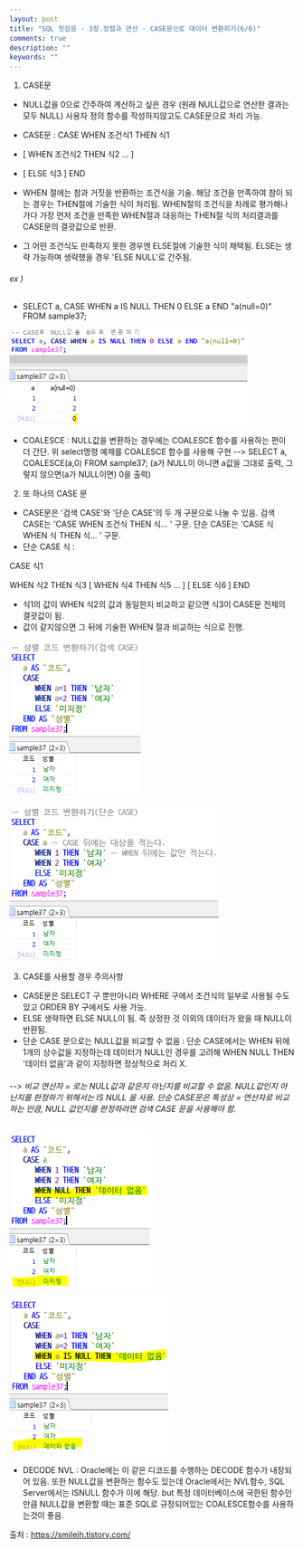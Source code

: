 ```yaml
---
layout: post
title: "SQL 첫걸음 - 3장.정렬과 연산 - CASE문으로 데이터 변환히기(6/6)" 
comments: true
description: ""
keywords: ""
---
```


1. CASE문 
- NULL값을 0으로 간주하여 계산하고 싶은 경우 (원래 NULL값으로 연산한 결과는 모두 NULL) 사용자 정의 함수를 작성하지않고도 CASE문으로 처리 가능. 
- CASE문 : CASE WHEN 조건식1 THEN 식1 
- [ WHEN 조건식2 THEN 식2 ... ]
- [ ELSE 식3 ] END 

- WHEN 절에는 참과 거짓을 반환하는 조건식을 기술. 해당 조건을 만족하여 참이 되는 경우는 THEN절에 기술한 식이 처리됨. WHEN절의 조건식을 차례로 평가해나가다 가장 먼저 조건을 만족한 WHEN절과 대응하는 THEN절 식의 처리결과를 CASE문의 결괏값으로 반환.  
- 그 어떤 조건식도 만족하지 못한 경우엔 ELSE절에 기술한 식이 채택됨. ELSE는 생략 가능하며 생략했을 경우 'ELSE NULL'로 간주됨. 

###### ex ) 
- SELECT a, CASE WHEN a IS NULL THEN 0 ELSE a END "a(null=0)" FROM sample37;  

![990B813F5B87324C14](/images/sql_first_step/990B813F5B87324C14.png)

- COALESCE : NULL값을 변환하는 경우에는 COALESCE 함수를 사용하는 편이 더 간단. 
위 select명령 예제를 COALESCE 함수를 사용해 구현 
--> SELECT a, COALESCE(a,0) FROM sample37; 
(a가 NULL이 아니면 a값을 그대로 출력, 그렇지 않으면(a가 NULL이면) 0을 출력) 



2. 또 하나의 CASE 문 
- CASE문은 '검색 CASE'와 '단순 CASE'의 두 개 구문으로 나눌 수 있음.
검색 CASE는 'CASE WHEN 조건식 THEN 식... ' 구문.
단순 CASE는 'CASE 식 WHEN  식 THEN 식... ' 구문.
- 단순 CASE 식 :

CASE 식1

WHEN 식2 THEN 식3
[ WHEN 식4 THEN 식5 ... ]
[ ELSE 식6 ]
END
- 식1의 값이 WHEN 식2의 값과 동일한지 비교하고 같으면 식3이 CASE문 전체의 결괏값이 됨.
- 값이 같지않으면 그 뒤에 기술한 WHEN 절과 비교하는 식으로 진행.

![991B23335B87326E22](/images/sql_first_step/991B23335B87326E22.png)

![994CA0375B87327B1C](/images/sql_first_step/994CA0375B87327B1C.png)


3. CASE를 사용할 경우 주의사항
- CASE문은 SELECT 구 뿐만아니라 WHERE 구에서 조건식의 일부로 사용될 수도 있고 ORDER BY 구에서도 사용 가능. 
- ELSE 생략하면 ELSE NULL이 됨. 즉 상정한 것 이외의 데이터가 왔을 때 NULL이 반환됨.
- 단순 CASE 문으로는 NULL값을 비교할 수 없음 : 단순 CASE에서는 WHEN 뒤에 1개의 상수값을 지정하는데  데이터가 NULL인 경우를 고려해 WHEN NULL THEN '데이터 없음'과 같이 지정하면 정상적으로 처리 X. 
###### --> 비교 연산자 = 로는 NULL값과 같은지 아닌지를 비교할 수 없음. NULL값인지 아닌지를 판정하기 위해서는 IS NULL 을 사용. 단순 CASE문은 특성상 = 연산자로 비교하는 만큼, NULL 값인지를 판정하려면 검색 CASE 문을 사용해야 함. 

![99250E3C5B8732B91F](/images/sql_first_step/99250E3C5B8732B91F.png)

![99CD083B5B8732C41E](/images/sql_first_step/99CD083B5B8732C41E.png)

- DECODE NVL : Oracle에는 이 같은 디코드를 수행하는 DECODE 함수가 내장되어 있음. 또한 NULL값을 변환하는 함수도 있는데 Oracle에서는 NVL함수, SQL Server에서는 ISNULL 함수가 이에 해당. but 특정 데이터베이스에 국한된 함수인 만큼 NULL값을 변환할 때는 표준 SQL로 규정되어있는 COALESCE함수를 사용하는것이 좋음.


출처 : https://smilejh.tistory.com/